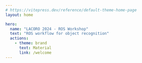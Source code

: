 ```yaml
---
# https://vitepress.dev/reference/default-theme-home-page
layout: home

hero:
  name: "LACORO 2024 - ROS Workshop"
  text: "ROS workflow for object recognition"
  actions:
    - theme: brand
      text: Material
      link: /welcome
---
```


